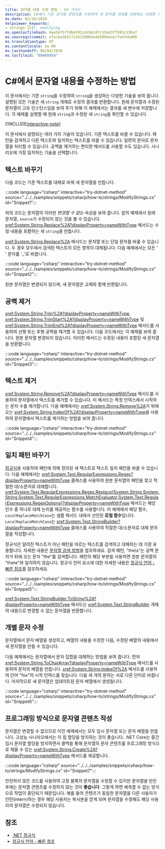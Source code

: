 ```yaml
---
title: 문자열 내용 수정 방법 - C# 가이드
description: C#에서 기존 문자열 콘텐츠를 수정하여 새 문자열 개체를 반환하는 다양한 기술의 예제를 검토합니다.
ms.date: 02/26/2018
helpviewer_keywords:
- strings [C#], modifying
ms.openlocfilehash: bae54757fdb6f02cdc0dc8fc15ad3f7583c230a7
ms.sourcegitcommit: e7acba36517134238065e4d50bb4a1cfe47ebd06
ms.translationtype: HT
ms.contentlocale: ko-KR
ms.lasthandoff: 09/04/2020
ms.locfileid: "89465054"
---
```

# <a name="how-to-modify-string-contents-in-c"></a>C\#에서 문자열 내용을 수정하는 방법

이 문서에서는 기존 `string`을 수정하여 `string`을 생성하는 다양한 기술을 보여 줍니다. 설명된 모든 기술은 새 `string` 개체로 수정의 결과를 반환합니다. 원래 문자열과 수정된 문자열이 고유 인스턴스임을 보여 주기 위해 이 예제에서는 결과를 새 변수에 저장합니다. 각 예제를 실행할 때 원래 `string`과 수정된 새 `string`을 확인할 수 있습니다.

[!INCLUDE[interactive-note](~/includes/csharp-interactive-note.md)]

이 문서에서 설명되는 여러 가지 기술이 있습니다. 기존 텍스트를 바꿀 수 있습니다. 패턴을 검색하고 다른 텍스트와 일치하는 텍스트를 바꿀 수 있습니다. 일련의 문자로 문자열을 처리할 수 있습니다. 공백을 제거하는 편리한 메서드를 사용할 수도 있습니다. 시나리오에 가장 일치하는 기술을 선택합니다.

## <a name="replace-text"></a>텍스트 바꾸기

다음 코드는 기존 텍스트를 대체로 바꿔 새 문자열을 만듭니다.

:::code language="csharp" interactive="try-dotnet-method" source="../../../samples/snippets/csharp/how-to/strings/ModifyStrings.cs" id="Snippet1":::

위의 코드는 문자열의 이러한 *변경할 수 없는* 속성을 보여 줍니다. 앞의 예제에서 원래 문자열, `source`가 수정되지 않는 것을 볼 수 있습니다. <xref:System.String.Replace%2A?displayProperty=nameWithType> 메서드는 수정 내용을 포함하는 새 `string`을 만듭니다.

<xref:System.String.Replace%2A> 메서드는 문자열 또는 단일 문자를 바꿀 수 있습니다. 두 경우 모두에서 검색된 텍스트의 모든 항목이 대체됩니다.  다음 예제에서는 모든 ' ' 문자를 '\_'로 바꿉니다.

:::code language="csharp" interactive="try-dotnet-method" source="../../../samples/snippets/csharp/how-to/strings/ModifyStrings.cs" id="Snippet2":::

원본 문자열은 변경되지 않으며, 새 문자열은 교체와 함께 반환됩니다.

## <a name="trim-white-space"></a>공백 제거

<xref:System.String.Trim%2A?displayProperty=nameWithType>, <xref:System.String.TrimStart%2A?displayProperty=nameWithType> 및 <xref:System.String.TrimEnd%2A?displayProperty=nameWithType> 메서드를 사용하여 선행 또는 후행 공백을 제거할 수 있습니다.  다음 코드에서는 각 예제를 보여 줍니다. 원본 문자열 변경되지 않습니다. 이러한 메서드는 수정된 내용이 포함된 새 문자열을 반환합니다.

:::code language="csharp" interactive="try-dotnet-method" source="../../../samples/snippets/csharp/how-to/strings/ModifyStrings.cs" id="Snippet3":::

## <a name="remove-text"></a>텍스트 제거

<xref:System.String.Remove%2A?displayProperty=nameWithType> 메서드를 사용하여 문자열에서 텍스트를 제거할 수 있습니다. 이 메서드는 특정 인덱스에서 시작하는 문자 수를 제거합니다. 다음 예제에서는 <xref:System.String.Remove%2A>가 뒤에 오는 <xref:System.String.IndexOf%2A?displayProperty=nameWithType>을 사용하여 문자열에서 텍스트를 제거하는 방법을 보여 줍니다.

:::code language="csharp" interactive="try-dotnet-method" source="../../../samples/snippets/csharp/how-to/strings/ModifyStrings.cs" id="Snippet4":::

## <a name="replace-matching-patterns"></a>일치 패턴 바꾸기

[정규식](../../standard/base-types/regular-expressions.md)을 사용하여 패턴에 의해 정의된 새 텍스트로 텍스트 일치 패턴을 바꿀 수 있습니다. 다음 예제에서는 <xref:System.Text.RegularExpressions.Regex?displayProperty=nameWithType> 클래스를 사용하여 원본 문자열의 패턴을 찾고 적절한 대/소문자로 대체합니다. <xref:System.Text.RegularExpressions.Regex.Replace(System.String,System.String,System.Text.RegularExpressions.MatchEvaluator,System.Text.RegularExpressions.RegexOptions)?displayProperty=nameWithType> 메서드는 해당 인수 중 하나로 대체 논리를 제공하는 함수를 사용합니다. 이 예제에서 해당 함수, `LocalReplaceMatchCase`는 샘플 메서드 내에서 선언된 **로컬 함수**입니다. `LocalReplaceMatchCase`는 <xref:System.Text.StringBuilder?displayProperty=nameWithType> 클래스를 사용하여 적절한 대/소문자로 대체 문자열을 작성합니다.

정규식은 알려진 텍스트가 아닌 패턴을 따르는 텍스트를 검색하고 대체하는 데 가장 유용합니다. 자세한 내용은 [문자열 검색 방법](search-strings.md)을 참조하세요. 검색 패턴, "the\s"는 공백 문자가 뒤에 오는 문자 "the"를 검색합니다. 패턴의 해당 부분을 사용하면 원본 문자열의 "there"와 일치하지 않습니다. 정규식 언어 요소에 대한 자세한 내용은 [정규식 언어 - 빠른 참조](../../standard/base-types/regular-expression-language-quick-reference.md)를 참조하세요.

:::code language="csharp" interactive="try-dotnet-method" source="../../../samples/snippets/csharp/how-to/strings/ModifyStrings.cs" id="Snippet5":::

<xref:System.Text.StringBuilder.ToString%2A?displayProperty=nameWithType> 메서드는 <xref:System.Text.StringBuilder> 개체의 내용으로 변경할 수 없는 문자열을 반환합니다.

## <a name="modifying-individual-characters"></a>개별 문자 수정

문자열에서 문자 배열을 생성하고, 배열의 내용을 수정한 다음, 수정된 배열의 내용에서 새 문자열을 만들 수 있습니다.

다음 예제에서는 문자열에서 문자 집합을 대체하는 방법을 보여 줍니다. 먼저 <xref:System.String.ToCharArray?displayProperty=nameWithType> 메서드를 사용하여 문자의 배열을 만듭니다. <xref:System.String.IndexOf%2A> 메서드를 사용하여 단어 "fox"의 시작 인덱스를 찾습니다. 다음 세 개의 문자는 서로 다른 단어로 바뀝니다. 마지막으로 새 문자열은 업데이트된 문자 배열에서 생성됩니다.

:::code language="csharp" interactive="try-dotnet-method" source="../../../samples/snippets/csharp/how-to/strings/ModifyStrings.cs" id="Snippet6":::

## <a name="programmatically-build-up-string-content"></a>프로그래밍 방식으로 문자열 콘텐츠 작성

문자열은 변경할 수 없으므로 이전 예제에서는 모두 임시 문자열 또는 문자 배열을 만듭니다. 고성능 시나리오에서는 이 힙 할당을 방지하는 것이 좋습니다. .NET Core는 중간 임시 문자열 할당을 방지하면서 콜백을 통해 문자열의 문자 콘텐츠를 프로그래밍 방식으로 채울 수 있는 <xref:System.String.Create%2A?displayProperty=nameWithType> 메서드를 제공합니다.

:::code language="csharp" source="../../../samples/snippets/csharp/how-to/strings/ModifyStrings.cs" id="Snippet7":::

안전하지 않은 코드를 사용하여 고정 블록의 문자열을 수정할 수 있지만 문자열을 만든 후에는 문자열 콘텐츠를 수정하지 않는 것이 **좋습니다**. 그렇게 하면 예측할 수 없는 방식으로 작업이 중단되기 때문입니다. 예를 들어 콘텐츠가 동일한 문자열을 다른 사용자가 인턴(intern)하는 경우 해당 사용자는 복사본을 얻게 되며 문자열을 수정해도 해당 사용자의 문자열은 수정되지 않습니다.

## <a name="see-also"></a>참조

- [.NET 정규식](../../standard/base-types/regular-expressions.md)
- [정규식 언어 - 빠른 참조](../../standard/base-types/regular-expression-language-quick-reference.md)
